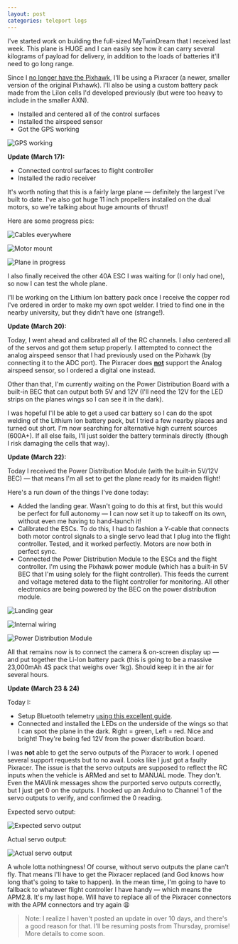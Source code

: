 ```yaml
---
layout: post
categories: teleport logs
---
```


I've started work on building the full-sized MyTwinDream that I received last week. This plane is HUGE and I can easily see how it can carry several kilograms of payload for delivery, in addition to the loads of batteries it'll need to go long range.

Since I [no longer have the Pixhawk](/teleport/logs/mini-waypoint-attempt-6/), I'll be using a Pixracer (a newer, smaller version of the original Pixhawk). I'll also be using a custom battery pack made from the LiIon cells I'd developed previously (but were too heavy to include in the smaller AXN).

- Installed and centered all of the control surfaces
- Installed the airspeed sensor
- Got the GPS working

![GPS working](/assets/projects/teleport/fullsize-gps-working.png)

**Update (March 17):**

- Connected control surfaces to flight controller
- Installed the radio receiver

It's worth noting that this is a fairly large plane &mdash; definitely the largest I've built to date. I've also got huge 11 inch propellers installed on the dual motors, so we're talking about huge amounts of thrust!

Here are some progress pics:

![Cables everywhere](/assets/projects/teleport/cables-inside-hull.png)

![Motor mount](/assets/projects/teleport/motor-mount.png)

![Plane in progress](/assets/projects/teleport/plane-not-complete.png)

I also finally received the other 40A ESC I was waiting for (I only had one), so now I can test the whole plane.

I'll be working on the Lithium Ion battery pack once I receive the copper rod I've ordered in order to make my own spot welder. I tried to find one in the nearby university, but they didn't have one (strange!).

**Update (March 20):**

Today, I went ahead and calibrated all of the RC channels. I also centered all of the servos and got them setup properly. I attempted to connect the analog airspeed sensor that I had previously used on the Pixhawk (by connecting it to the ADC port). The Pixracer does [**not**](https://www.rcgroups.com/forums/showthread.php?2576614-Pixracer-Autopilot-the-new-PIXHAWK-generation-is-available/page149) support the Analog airspeed sensor, so I ordered a digital one instead.

Other than that, I'm currently waiting on the Power Distribution Board with a built-in BEC that can output both 5V and 12V (I'll need the 12V for the LED strips on the planes wings so I can see it in the dark).

I was hopeful I'll be able to get a used car battery so I can do the spot welding of the Lithium Ion battery pack, but I tried a few nearby places and turned out short. I'm now searching for alternative high current sources (600A+). If all else fails, I'll just solder the battery terminals directly (though I risk damaging the cells that way).

**Update (March 22):**

Today I received the Power Distribution Module (with the built-in 5V/12V BEC) &mdash; that means I'm all set to get the plane ready for its maiden flight!

Here's a run down of the things I've done today:
- Added the landing gear. Wasn't going to do this at first, but this would be perfect for full autonomy &mdash; I can now set it up to takeoff on its own, without even me having to hand-launch it!
- Calibrated the ESCs. To do this, I had to fashion a Y-cable that connects both motor control signals to a single servo lead that I plug into the flight controller. Tested, and it worked perfectly. Motors are now both in perfect sync.
- Connected the Power Distribution Module to the ESCs and the flight controller. I'm using the Pixhawk power module (which has a built-in 5V BEC that I'm using solely for the flight controller). This feeds the current and voltage metered data to the flight controller for monitoring. All other electronics are being powered by the BEC on the power distribution module. 

![Landing gear](/assets/projects/teleport/plane-landing-gear.png)

![Internal wiring](/assets/projects/teleport/plane-internal-wiring.png)

![Power Distribution Module](/assets/projects/teleport/plane-pdm.png)

All that remains now is to connect the camera & on-screen display up &mdash; and put together the Li-Ion battery pack (this is going to be a massive 23,000mAh 4S pack that weighs over 1kg). Should keep it in the air for several hours.

**Update (March 23 & 24)**

Today I:

- Setup Bluetooth telemetry [using this excellent guide](http://diydrones.com/profiles/blogs/connecting-your-phone-tablet-or-laptop-to-apm-pixhawk-using-bluet).
- Connected and installed the LEDs on the underside of the wings so that I can spot the plane in the dark. Right = green, Left = red. Nice and bright! They're being fed 12V from the power distribution board.

I was **not** able to get the servo outputs of the Pixracer to work. I opened several support requests but to no avail. Looks like I just got a faulty Pixracer. The issue is that the servo outputs are supposed to reflect the RC inputs when the vehicle is ARMed and set to MANUAL mode. They don't. Even the MAVlink messages show the purported servo outputs correctly, but I just get 0 on the outputs. I hooked up an Arduino to Channel 1 of the servo outputs to verify, and confirmed the 0 reading.

Expected servo output:

![Expected servo output](/assets/projects/teleport/expected-servo-output.png)

Actual servo output:

![Actual servo output](/assets/projects/teleport/actual-servo-output.png)

A whole lotta nothingness! Of course, without servo outputs the plane can't fly. That means I'll have to get the Pixracer replaced (and God knows how long that's going to take to happen). In the mean time, I'm going to have to fallback to whatever flight controller I have handy &mdash; which means the APM2.8. It's my last hope. Will have to replace all of the Pixracer connectors with the APM connectors and try again 😫

> Note: I realize I haven't posted an update in over 10 days, and there's a good reason for that. I'll be resuming posts from Thursday, promise! More details to come soon.
